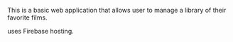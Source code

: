 This is a basic web application that allows user to manage a library of their favorite films.

uses Firebase hosting. 
